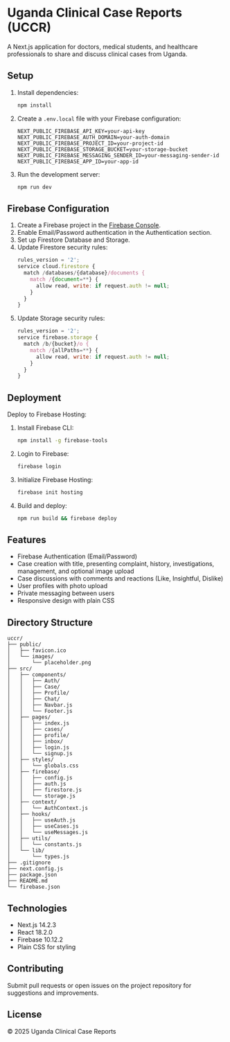 
# Uganda Clinical Case Reports (UCCR)

A Next.js application for doctors, medical students, and healthcare professionals to share and discuss clinical cases from Uganda.

## Setup

1. Install dependencies:
   ```bash
   npm install
   ```

2. Create a `.env.local` file with your Firebase configuration:
   ```env
   NEXT_PUBLIC_FIREBASE_API_KEY=your-api-key
   NEXT_PUBLIC_FIREBASE_AUTH_DOMAIN=your-auth-domain
   NEXT_PUBLIC_FIREBASE_PROJECT_ID=your-project-id
   NEXT_PUBLIC_FIREBASE_STORAGE_BUCKET=your-storage-bucket
   NEXT_PUBLIC_FIREBASE_MESSAGING_SENDER_ID=your-messaging-sender-id
   NEXT_PUBLIC_FIREBASE_APP_ID=your-app-id
   ```

3. Run the development server:
   ```bash
   npm run dev
   ```

## Firebase Configuration

1. Create a Firebase project in the [Firebase Console](https://console.firebase.google.com/).
2. Enable Email/Password authentication in the Authentication section.
3. Set up Firestore Database and Storage.
4. Update Firestore security rules:
   ```javascript
   rules_version = '2';
   service cloud.firestore {
     match /databases/{database}/documents {
       match /{document=**} {
         allow read, write: if request.auth != null;
       }
     }
   }
   ```
5. Update Storage security rules:
   ```javascript
   rules_version = '2';
   service firebase.storage {
     match /b/{bucket}/o {
       match /{allPaths=**} {
         allow read, write: if request.auth != null;
       }
     }
   }
   ```

## Deployment

Deploy to Firebase Hosting:
1. Install Firebase CLI:
   ```bash
   npm install -g firebase-tools
   ```
2. Login to Firebase:
   ```bash
   firebase login
   ```
3. Initialize Firebase Hosting:
   ```bash
   firebase init hosting
   ```
4. Build and deploy:
   ```bash
   npm run build && firebase deploy
   ```

## Features
- Firebase Authentication (Email/Password)
- Case creation with title, presenting complaint, history, investigations, management, and optional image upload
- Case discussions with comments and reactions (Like, Insightful, Dislike)
- User profiles with photo upload
- Private messaging between users
- Responsive design with plain CSS

## Directory Structure
```
uccr/
├── public/
│   ├── favicon.ico
│   └── images/
│       └── placeholder.png
├── src/
│   ├── components/
│   │   ├── Auth/
│   │   ├── Case/
│   │   ├── Profile/
│   │   ├── Chat/
│   │   ├── Navbar.js
│   │   └── Footer.js
│   ├── pages/
│   │   ├── index.js
│   │   ├── cases/
│   │   ├── profile/
│   │   ├── inbox/
│   │   ├── login.js
│   │   └── signup.js
│   ├── styles/
│   │   └── globals.css
│   ├── firebase/
│   │   ├── config.js
│   │   ├── auth.js
│   │   ├── firestore.js
│   │   └── storage.js
│   ├── context/
│   │   └── AuthContext.js
│   ├── hooks/
│   │   ├── useAuth.js
│   │   ├── useCases.js
│   │   └── useMessages.js
│   ├── utils/
│   │   └── constants.js
│   └── lib/
│       └── types.js
├── .gitignore
├── next.config.js
├── package.json
├── README.md
└── firebase.json
```

## Technologies
- Next.js 14.2.3
- React 18.2.0
- Firebase 10.12.2
- Plain CSS for styling

## Contributing
Submit pull requests or open issues on the project repository for suggestions and improvements.

## License
© 2025 Uganda Clinical Case Reports
